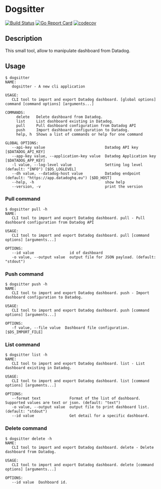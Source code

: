 # Dogsitter

[![Build Status](https://cloud.drone.io/api/badges/renaudhager/dogsitter/status.svg)](https://cloud.drone.io/renaudhager/dogsitter) [![Go Report Card](https://goreportcard.com/badge/github.com/renaudhager/dogsitter)](https://goreportcard.com/report/github.com/renaudhager/dogsitter) [![codecov](https://codecov.io/gh/renaudhager/dogsitter/branch/master/graph/badge.svg)](https://codecov.io/gh/renaudhager/dogsitter)

## Description
This small tool, allow to manipulate dashboard from Datadog.

## Usage
```
$ dogsitter
NAME:
   dogsitter - A new cli application

USAGE:
   CLI tool to import and export Datadog dashboard. [global options] command [command options] [arguments...]

COMMANDS:
     delete   Delete dashboard from Datadog.
     list     List dashboard existing in Datadog.
     pull     Pull dashboard configuration from Datadog API
     push     Import dashboard configuration to Datadog.
     help, h  Shows a list of commands or help for one command

GLOBAL OPTIONS:
   --api-key value                           Datadog API key [$DATADOG_API_KEY]
   --app-key value, --application-key value  Datadog Application key [$DATADOG_APP_KEY]
   -l value, --log-level value               Setting log level (default: "INFO") [$DS_LOGLEVEL]
   --dh value, --datadog-host value          Datadog endpoint (default: "https://app.datadoghq.eu") [$DD_HOST]
   --help, -h                                show help
   --version, -v                             print the version
```

### Pull command
```
$ dogsitter pull -h
NAME:
   CLI tool to import and export Datadog dashboard. pull - Pull dashboard configuration from Datadog API

USAGE:
   CLI tool to import and export Datadog dashboard. pull [command options] [arguments...]

OPTIONS:
   --id value                id of dashboard
   -o value, --output value  output file for JSON payload. (default: "stdout")
```

### Push command
```
$ dogsitter push -h
NAME:
   CLI tool to import and export Datadog dashboard. push - Import dashboard configuration to Datadog.

USAGE:
   CLI tool to import and export Datadog dashboard. push [command options] [arguments...]

OPTIONS:
   -f value, --file value  Dashboard file configuration. [$DS_IMPORT_FILE]
```

### List command
```
$ dogsitter list -h
NAME:
   CLI tool to import and export Datadog dashboard. list - List dashboard existing in Datadog.

USAGE:
   CLI tool to import and export Datadog dashboard. list [command options] [arguments...]

OPTIONS:
   --format text             Format of the list of dashboard. Supported values are text or json. (default: "text")
   -o value, --output value  output file to print dashboard list. (default: "stdout")
   --id value                Get detail for a specific dashboard.
```

### Delete command
```
$ dogsitter delete -h
NAME:
   CLI tool to import and export Datadog dashboard. delete - Delete dashboard from Datadog.

USAGE:
   CLI tool to import and export Datadog dashboard. delete [command options] [arguments...]

OPTIONS:
   --id value  Dashboard id.
```
